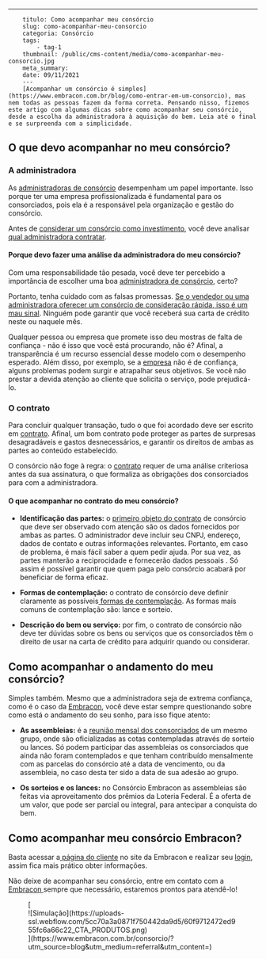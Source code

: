 ---
        titulo: Como acompanhar meu consórcio
        slug: como-acompanhar-meu-consorcio
        categoria: Consórcio
        tags:
            - tag-1
        thumbnail: /public/cms-content/media/como-acompanhar-meu-consorcio.jpg
        meta_summary: 
        date: 09/11/2021
        ---
        [Acompanhar um consórcio é simples](https://www.embracon.com.br/blog/como-entrar-em-um-consorcio), mas nem todas as pessoas fazem da forma correta. Pensando nisso, fizemos este artigo com algumas dicas sobre como acompanhar seu consórcio, desde a escolha da administradora à aquisição do bem. Leia até o final e se surpreenda com a simplicidade.

O que devo acompanhar no meu consórcio? 
----------------------------------------

### A administradora 

As [administradoras de consórcio](https://www.embracon.com.br/conhecaoconsorcio/o-que-e-uma-administradora-de-consorcio) desempenham um papel importante. Isso porque ter uma empresa profissionalizada é fundamental para os consorciados, pois ela é a responsável pela organização e gestão do consórcio.

Antes de [considerar um consórcio como investimento](https://www.embracon.com.br/blog/o-consorcio-e-investimento), você deve analisar [qual administradora contratar](https://www.embracon.com.br/blog/como-escolher-uma-administradora-de-consorcio).

#### Porque devo fazer uma análise da administradora do meu consórcio? 

Com uma responsabilidade tão pesada, você deve ter percebido a importância de escolher uma boa [administradora de consórcio](https://www.embracon.com.br/blog/afinal-o-que-uma-administradora-de-consorcio-faz), certo?

Portanto, tenha cuidado com as falsas promessas. [Se o vendedor ou uma administradora oferecer um consórcio de consideração rápida, isso é um mau sinal](https://www.embracon.com.br/blog/nao-existe-promessa-de-contemplacao-em-consorcio). Ninguém pode garantir que você receberá sua carta de crédito neste ou naquele mês.

Qualquer pessoa ou empresa que promete isso deu mostras de falta de confiança - não é isso que você está procurando, não é? Afinal, a transparência é um recurso essencial desse modelo com o desempenho esperado. Além disso, por exemplo, se a [empresa](https://www.embracon.com.br/blog/empresa-de-consorcio-saiba-o-que-considerar-antes-de-escolher) não é de confiança, alguns problemas podem surgir e atrapalhar seus objetivos. Se você não prestar a devida atenção ao cliente que solicita o serviço, pode prejudicá-lo.

### O contrato 

Para concluir qualquer transação, tudo o que foi acordado deve ser escrito em [contrato](https://www.embracon.com.br/blog/o-que-e-necessario-avaliar-no-contrato-de-consorcio). Afinal, um bom contrato pode proteger as partes de surpresas desagradáveis ​​e gastos desnecessários, e garantir os direitos de ambas as partes ao conteúdo estabelecido.

O consórcio não foge à regra: o [contrato](https://www.embracon.com.br/blog/saiba-o-que-avaliar-antes-de-assinar-um-contrato-de-consorcio) requer de uma análise criteriosa antes da sua assinatura, o que formaliza as obrigações dos consorciados para com a administradora.

#### O que acompanhar no contrato do meu consórcio? 

- **Identificação das partes:** o [primeiro objeto do contrato](https://www.embracon.com.br/conhecaoconsorcio/onde-posso-visualizar-o-numero-do-meu-contrato) de consórcio que deve ser observado com atenção são os dados fornecidos por ambas as partes. O administrador deve incluir seu CNPJ, endereço, dados de contato e outras informações relevantes. Portanto, em caso de problema, é mais fácil saber a quem pedir ajuda. Por sua vez, as partes manterão a reciprocidade e fornecerão dados pessoais . Só assim é possível garantir que quem paga pelo consórcio acabará por beneficiar de forma eficaz.
- **Formas de contemplação:** o contrato de consórcio deve definir claramente as possíveis[ formas de contemplação](https://www.embracon.com.br/blog/quais-sao-as-formas-de-contemplacao). As formas mais comuns de contemplação são: lance e sorteio.

- **Descrição do bem ou serviço:** por fim, o contrato de consórcio não deve ter dúvidas sobre os bens ou serviços que os consorciados têm o direito de usar na carta de crédito para adquirir quando ou considerar.

Como acompanhar o andamento do meu consórcio? 
----------------------------------------------

Simples também. Mesmo que a administradora seja de extrema confiança, como é o caso da [Embracon](https://www.embracon.com.br/a-embracon), você deve estar sempre questionando sobre como está o andamento do seu sonho, para isso fique atento:

- **As assembleias:** é a [reunião mensal dos consorciados](https://www.embracon.com.br/blog/o-que-e-a-assembleia-de-consorcio) de um mesmo grupo, onde são oficializadas as cotas contempladas através de sorteio ou lances. Só podem participar das assembleias os consorciados que ainda não foram contemplados e que tenham contribuído mensalmente com as parcelas do consórcio até a data de vencimento, ou da assembleia, no caso desta ter sido a data de sua adesão ao grupo.

- **Os sorteios e os lances:** no Consórcio Embracon as assembleias são feitas via aproveitamento dos prêmios da Loteria Federal. É a oferta de um valor, que pode ser parcial ou integral, para antecipar a conquista do bem.

Como acompanhar meu consórcio Embracon? 
----------------------------------------

Basta acessar a[ página do cliente](https://www.embracon.com.br/clientes) no site da Embracon e realizar seu [login](https://autoatendimento.embracon.com.br/#/login), assim fica mais prático obter informações.

Não deixe de acompanhar seu consórcio, entre em contato com a [Embracon ](https://www.embracon.com.br/a-embracon)sempre que necessário, estaremos prontos para atendê-lo!

<figure class="w-richtext-figure-type-image w-richtext-align-center">[<div>![Simulação](https://uploads-ssl.webflow.com/5cc70a3a0871f750442da9d5/60f9712472ed955fc6a66c22_CTA_PRODUTOS.png)</div>](https://www.embracon.com.br/consorcio/?utm_source=blog&utm_medium=referral&utm_content=)</figure>
        